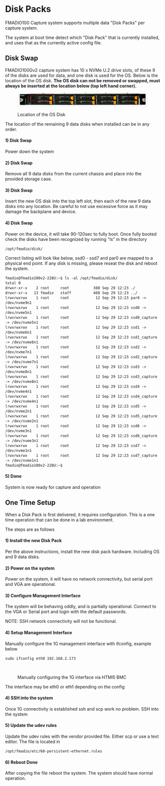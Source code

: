 # Disk Packs

FMADIO100 Capture system supports multiple data "Disk Packs" per capture system.

The system at boot time detect which "Disk Pack" that is currently installed, and uses that as the currently active config file.&#x20;

## Disk Swap

FMADIO100Gv2 capture system has 10 x NVMe U.2 drive slots, of these 9 of the disks are used for data, and one disk is used for the OS. Below is the location of the OS disk. **The OS disk can not be removed or swapped, must always be inserted at the location below (top left hand corner).**

<figure><img src="../.gitbook/assets/image (5) (1) (2).png" alt=""><figcaption><p>Location of the OS Disk</p></figcaption></figure>

The location of the remaining 9 data disks when installed can be in any order.

#### 1) Disk Swap&#x20;

Power down the system

#### 2) Disk Swap

Remove all 9 data disks from the current chassis and place into the provided storage case.

#### 3) Disk Swap

Insert the new OS disk into the top left slot, then each of the new 9 data disks into any location. Be careful to not use excessive force as it may damage the backplane and device.

#### 4) Disk Swap

Power on the device, it will take 90-120sec to fully boot. Once fully booted check the disks have been recognized by running "ls" in the directory

```
/opt/fmadio/disk/
```

Correct listing will look like below, ssd0 - ssd7 and par0 are mapped to a physical end point. If any disk is missing, please reseat the disk and reboot the system.

```
fmadio@fmadio100v2-228U:~$ ls -al /opt/fmadio/disk/
total 0
drwxr-xr-x    2 root     root           380 Sep 29 12:23 ./
drwxr-xr-x   13 fmadio   staff          460 Sep 29 12:23 ../
lrwxrwxrwx    1 root     root            12 Sep 29 12:23 par0 -> /dev/nvme9n1
lrwxrwxrwx    1 root     root            12 Sep 29 12:23 ssd0 -> /dev/nvme5n1
lrwxrwxrwx    1 root     root            12 Sep 29 12:23 ssd0_capture -> /dev/nvme5n1
lrwxrwxrwx    1 root     root            12 Sep 29 12:23 ssd1 -> /dev/nvme6n1
lrwxrwxrwx    1 root     root            12 Sep 29 12:23 ssd1_capture -> /dev/nvme6n1
lrwxrwxrwx    1 root     root            12 Sep 29 12:23 ssd2 -> /dev/nvme7n1
lrwxrwxrwx    1 root     root            12 Sep 29 12:23 ssd2_capture -> /dev/nvme7n1
lrwxrwxrwx    1 root     root            12 Sep 29 12:23 ssd3 -> /dev/nvme8n1
lrwxrwxrwx    1 root     root            12 Sep 29 12:23 ssd3_capture -> /dev/nvme8n1
lrwxrwxrwx    1 root     root            12 Sep 29 12:23 ssd4 -> /dev/nvme4n1
lrwxrwxrwx    1 root     root            12 Sep 29 12:23 ssd4_capture -> /dev/nvme4n1
lrwxrwxrwx    1 root     root            12 Sep 29 12:23 ssd5 -> /dev/nvme2n1
lrwxrwxrwx    1 root     root            12 Sep 29 12:23 ssd5_capture -> /dev/nvme2n1
lrwxrwxrwx    1 root     root            12 Sep 29 12:23 ssd6 -> /dev/nvme3n1
lrwxrwxrwx    1 root     root            12 Sep 29 12:23 ssd6_capture -> /dev/nvme3n1
lrwxrwxrwx    1 root     root            12 Sep 29 12:23 ssd7 -> /dev/nvme1n1
lrwxrwxrwx    1 root     root            12 Sep 29 12:23 ssd7_capture -> /dev/nvme1n1
fmadio@fmadio100v2-228U:~$

```

#### 5) Done

System is now ready for capture and operation

## One Time Setup

When a Disk Pack is first delivered, it requires configuration. This is a one time operation that can be done in a lab environment.&#x20;

The steps are as follows

#### &#x20;1) Install the new Disk Pack

Per the above instructions, install the new disk pack hardware. Including OS and 9 data disks.

#### 2) Power on the system

Power on the system, it will have no network connectivity, but serial port and VGA are operational.

#### 3) Configure Management Interface

The system will be behaving oddly, and is partially operational. Connect to the VGA or Serial port and login with the default passwords.

NOTE: SSH network connectivity will not be functional.

#### 4) Setup Management Interface

Manually configure the 1G management interface with ifconfig, example below

```
sudo ifconfig eth0 192.168.2.173
```

<figure><img src="../.gitbook/assets/image (6) (3).png" alt=""><figcaption><p>Manually configuring the 1G interface via HTMl5 BMC </p></figcaption></figure>

The interface may be eth0 or eth1 depending on the config

#### 4) SSH into the system

Once 1G connectivity is established ssh and scp work no problem. SSH into the system

#### 5) Update the udev rules

Update the udev rules with the vendor provided file. Either scp or use a text editor. The file is located in

```
/opt/fmadio/etc/60-persistent-ethernet.rules
```

#### 6) Reboot Done

After copying the file reboot the system. The system should have normal operation.

